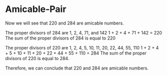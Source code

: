 # Amicable-Pair
Now we will see that 220 and 284 are amicable numbers.

The proper divisors of 284 are 1, 2, 4, 71, and 142
1 + 2 + 4 + 71 + 142 = 220
The sum of the proper divisors of 284 is equal to 220

The proper divisors of 220 are 1, 2, 4, 5, 10, 11, 20, 22, 44, 55, 110
1 + 2 + 4 + 5 + 10 + 11 + 20 + 22 + 44 + 55 + 110 = 284
The sum of the proper divisors of 220 is equal to 284.

Therefore, we can conclude that 220 and 284 are amicable numbers.
